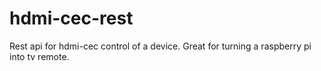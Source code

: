 # hdmi-cec-rest
Rest api for hdmi-cec control of a device. Great for turning a raspberry pi into tv remote.
